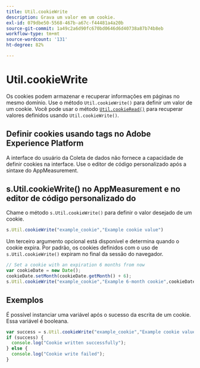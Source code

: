```yaml
---
title: Util.cookieWrite
description: Grava um valor em um cookie.
exl-id: 079dbe50-5568-467b-a67c-f44481a4a20b
source-git-commit: 1a49c2a6d90fc670bd0646d6d40738a87b74b8eb
workflow-type: tm+mt
source-wordcount: '131'
ht-degree: 82%

---
```


# Util.cookieWrite

Os cookies podem armazenar e recuperar informações em páginas no mesmo domínio. Use o método `Util.cookieWrite()` para definir um valor de um cookie. Você pode usar o método [`Util.cookieRead()`](util-cookieread.md) para recuperar valores definidos usando `Util.cookieWrite()`.

## Definir cookies usando tags no Adobe Experience Platform

A interface do usuário da Coleta de dados não fornece a capacidade de definir cookies na interface. Use o editor de código personalizado após a sintaxe do AppMeasurement.

## s.Util.cookieWrite() no AppMeasurement e no editor de código personalizado do 

Chame o método `s.Util.cookieWrite()` para definir o valor desejado de um cookie.

```js
s.Util.cookieWrite("example_cookie","Example cookie value")
```

Um terceiro argumento opcional está disponível e determina quando o cookie expira. Por padrão, os cookies definidos com o uso de `s.Util.cookieWrite()` expiram no final da sessão do navegador.

```js
// Set a cookie with an expiration 6 months from now
var cookieDate = new Date();
cookieDate.setMonth(cookieDate.getMonth() + 6);
s.Util.cookieWrite("example_cookie","Example 6-month cookie",cookieDate);
```

## Exemplos

É possível instanciar uma variável após o sucesso da escrita de um cookie. Essa variável é booleana.

```js
var success = s.Util.cookieWrite("example_cookie","Example cookie value");
if (success) {
  console.log("Cookie written successfully");
} else {
  console.log("Cookie write failed");
}
```
